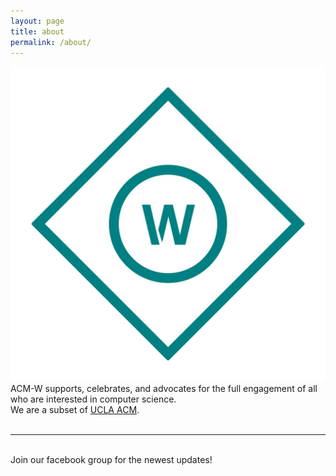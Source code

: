 ```yaml
---
layout: page
title: about
permalink: /about/
---
```


<img class="col one right" src="/img/logo.png">

<br/>
ACM-W supports, celebrates, and advocates for the full engagement of all who are interested in computer science.

<br/>
We are a subset of <a href="uclaacm.com" target="_blank">UCLA ACM</a>. 
<br/>

<br/>
<hr/>
<br/>
<span class="contacticon center">
	<a href="https://www.facebook.com/groups/uclaacmw" target="_blank"><i class="fa fa-facebook" aria-hidden="true"></i></a>
	<a href="https://twitter.com/@ucla_acmw" target="_blank"><i class="fa fa-twitter"></i></a>
	<a href="https://medium.com/@uclaacmw" target="_blank"><i class="fa fa-medium" aria-hidden="true"></i></a>
	<a href="uclaacmw@gmail.com"><i class="fa fa-envelope"></i></a>
</span>

<div class="col three caption">
	Join our facebook group for the newest updates!
</div>

